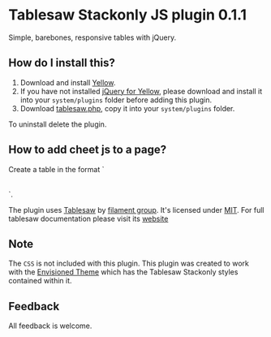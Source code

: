 Tablesaw Stackonly JS plugin 0.1.1
========================
Simple, barebones, responsive tables with jQuery.

How do I install this?
----------------------
1. Download and install [Yellow](https://github.com/datenstrom/yellow/).
2. If you have not installed [jQuery for Yellow](https://github.com/nogginfuel/YellowJquery), please download
and install it into your `system/plugins` folder before adding this plugin.  
3. Download [tablesaw.php](tablesaw.php?raw=true), copy it into your `system/plugins` folder.

To uninstall delete the plugin.

How to add cheet js to a page?
--------------------------------
Create a table in the format 
`<table class="tablesaw tablesaw-stack" data-tablesaw-mode="stack">
</table>`. 

The plugin uses [Tablesaw](https://github.com/filamentgroup/tablesaw) by [filament group](https://github.com/filamentgroup).
It's licensed under [MIT](http://opensource.org/licenses/MIT). For full tablesaw documentation please visit its [website](https://github.com/filamentgroup/tablesaw)

Note
---------------
The `CSS` is not included with this plugin. This plugin was created to work with the [Envisioned Theme](https://github.com/nogginfuel/Envisioned-YellowCMS-Theme) which has the Tablesaw Stackonly styles contained within it.


Feedback
---------------
All feedback is welcome.